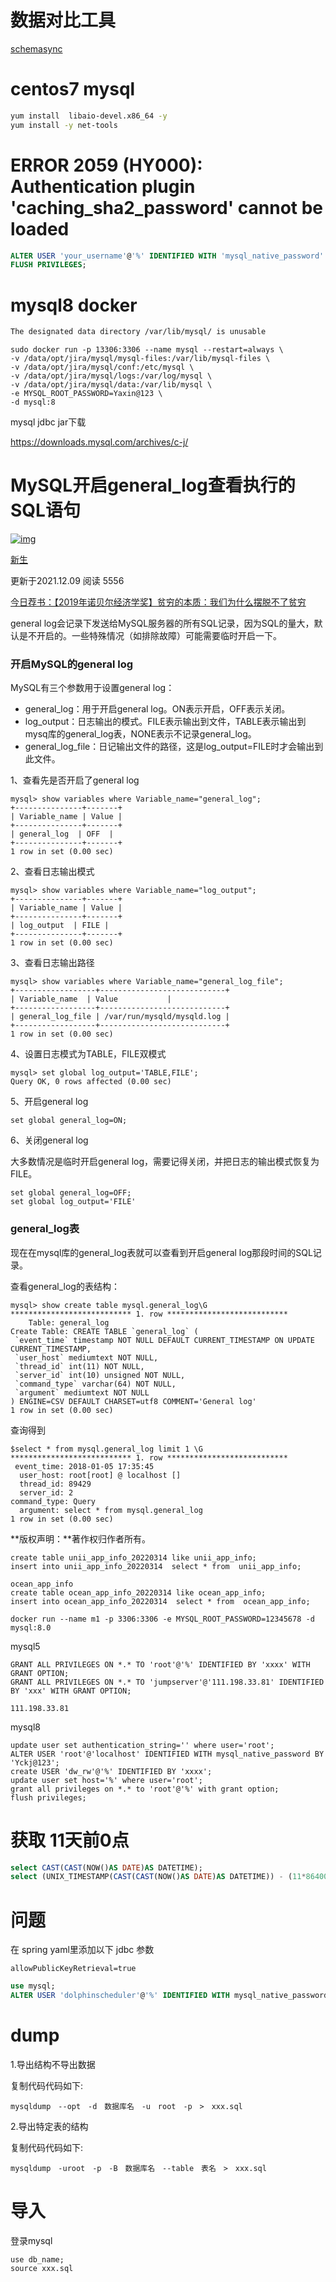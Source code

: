 # 数据对比工具

[schemasync](https://github.com/mmatuson/SchemaSync)

# centos7 mysql

```sh
yum install  libaio-devel.x86_64 -y
yum install -y net-tools
```



# ERROR 2059 (HY000): Authentication plugin 'caching_sha2_password' cannot be loaded

```sql
ALTER USER 'your_username'@'%' IDENTIFIED WITH 'mysql_native_password' BY 'your_password';
FLUSH PRIVILEGES;
```



# mysql8  docker 

```sh
The designated data directory /var/lib/mysql/ is unusable
```









```
sudo docker run -p 13306:3306 --name mysql --restart=always \
-v /data/opt/jira/mysql/mysql-files:/var/lib/mysql-files \
-v /data/opt/jira/mysql/conf:/etc/mysql \
-v /data/opt/jira/mysql/logs:/var/log/mysql \
-v /data/opt/jira/mysql/data:/var/lib/mysql \
-e MYSQL_ROOT_PASSWORD=Yaxin@123 \
-d mysql:8
```



mysql jdbc  jar下载

https://downloads.mysql.com/archives/c-j/

# MySQL开启general_log查看执行的SQL语句

[![img](https://uimg.majing.io/default/avatar/default.png)](https://devnote.pro/users/1184/posts)

[新生](https://devnote.pro/users/1184/posts) 

更新于2021.12.09 阅读 5556

[今日荐书：【2019年诺贝尔经济学奖】贫穷的本质：我们为什么摆脱不了贫穷](https://union-click.jd.com/jdc?e=&p=AyIGZRprFQEXB1caXBUyVlgNRQQlW1dCFFlQCxxKQgFHRE5XDVULR0UVARcHVxpcFR1LQglGa0EAVXkRWR1zYGxhNVMbZ1lbchZ9PWUOHjdQGF8SBBcGVB5rFQMTBlQcUhABEDdlG1olVHwHVBpaFAMXBFcfaxABFgBSE1gVBCIHURJZFgoXBFYZWhQKIgBVEmtHX0BXHktrJQIRAlUZWhICIgRlK2sVMhE3F3UOQgETDlYbC0IAGwFQHQlCURUPAR5dHQQRA1NIXxRRGzdXGloRCw%3D%3D)

general log会记录下发送给MySQL服务器的所有SQL记录，因为SQL的量大，默认是不开启的。一些特殊情况（如排除故障）可能需要临时开启一下。

### 开启MySQL的general log

MySQL有三个参数用于设置general log：

* general_log：用于开启general log。ON表示开启，OFF表示关闭。
* log_output：日志输出的模式。FILE表示输出到文件，TABLE表示输出到mysq库的general_log表，NONE表示不记录general_log。
* general_log_file：日记输出文件的路径，这是log_output=FILE时才会输出到此文件。

1、查看先是否开启了general log

```plaintext
mysql> show variables where Variable_name="general_log";
+---------------+-------+
| Variable_name | Value |
+---------------+-------+
| general_log  | OFF  |
+---------------+-------+
1 row in set (0.00 sec)
```

2、查看日志输出模式

```plaintext
mysql> show variables where Variable_name="log_output"; 
+---------------+-------+
| Variable_name | Value |
+---------------+-------+
| log_output  | FILE |
+---------------+-------+
1 row in set (0.00 sec)
```

3、查看日志输出路径

```plaintext
mysql> show variables where Variable_name="general_log_file";
+------------------+----------------------------+
| Variable_name  | Value           |
+------------------+----------------------------+
| general_log_file | /var/run/mysqld/mysqld.log |
+------------------+----------------------------+
1 row in set (0.00 sec)
```

4、设置日志模式为TABLE，FILE双模式

```plaintext
mysql> set global log_output='TABLE,FILE';    
Query OK, 0 rows affected (0.00 sec)
```

5、开启general log

```plaintext
set global general_log=ON;
```

6、关闭general log

大多数情况是临时开启general log，需要记得关闭，并把日志的输出模式恢复为FILE。

```plaintext
set global general_log=OFF;
set global log_output='FILE'
```

### general_log表

现在在mysql库的general_log表就可以查看到开启general log那段时间的SQL记录。

查看general_log的表结构：

```plaintext
mysql> show create table mysql.general_log\G
*************************** 1. row ***************************
    Table: general_log
Create Table: CREATE TABLE `general_log` (
 `event_time` timestamp NOT NULL DEFAULT CURRENT_TIMESTAMP ON UPDATE CURRENT_TIMESTAMP,
 `user_host` mediumtext NOT NULL,
 `thread_id` int(11) NOT NULL,
 `server_id` int(10) unsigned NOT NULL,
 `command_type` varchar(64) NOT NULL,
 `argument` mediumtext NOT NULL
) ENGINE=CSV DEFAULT CHARSET=utf8 COMMENT='General log'
1 row in set (0.00 sec)
```

查询得到

```plaintext
$select * from mysql.general_log limit 1 \G
*************************** 1. row ***************************
 event_time: 2018-01-05 17:35:45
  user_host: root[root] @ localhost []
  thread_id: 89429
  server_id: 2
command_type: Query
  argument: select * from mysql.general_log
1 row in set (0.00 sec)
```

**版权声明：**著作权归作者所有。







```
create table unii_app_info_20220314 like unii_app_info;
insert into unii_app_info_20220314  select * from  unii_app_info;

ocean_app_info
create table ocean_app_info_20220314 like ocean_app_info;
insert into ocean_app_info_20220314  select * from  ocean_app_info;
```



```
docker run --name m1 -p 3306:3306 -e MYSQL_ROOT_PASSWORD=12345678 -d mysql:8.0
```

mysql5

```mysql
GRANT ALL PRIVILEGES ON *.* TO 'root'@'%' IDENTIFIED BY 'xxxx' WITH GRANT OPTION;
GRANT ALL PRIVILEGES ON *.* TO 'jumpserver'@'111.198.33.81' IDENTIFIED BY 'xxx' WITH GRANT OPTION;

111.198.33.81
```

mysql8



```mysql
update user set authentication_string='' where user='root';
ALTER USER 'root'@'localhost' IDENTIFIED WITH mysql_native_password BY 'Yckj@123';
create USER 'dw_rw'@'%' IDENTIFIED BY 'xxxx';
update user set host='%' where user='root';
grant all privileges on *.* to 'root'@'%' with grant option;
flush privileges;

```



# 获取 11天前0点

```sql
select CAST(CAST(NOW()AS DATE)AS DATETIME);
select (UNIX_TIMESTAMP(CAST(CAST(NOW()AS DATE)AS DATETIME)) - (11*86400));
```







# 问题



在 spring yaml里添加以下 jdbc 参数 

```
allowPublicKeyRetrieval=true
```





```sql
use mysql;
ALTER USER 'dolphinscheduler'@'%' IDENTIFIED WITH mysql_native_password  BY 'passwd';
```



# dump

1.导出结构不导出数据

复制代码代码如下:

```
mysqldump　--opt　-d　数据库名　-u　root　-p　>　xxx.sql
```



2.导出特定表的结构

复制代码代码如下:

```
mysqldump　-uroot　-p　-B　数据库名　--table　表名　>　xxx.sql
```



# 导入

登录mysql

```
use db_name;
source xxx.sql
```

